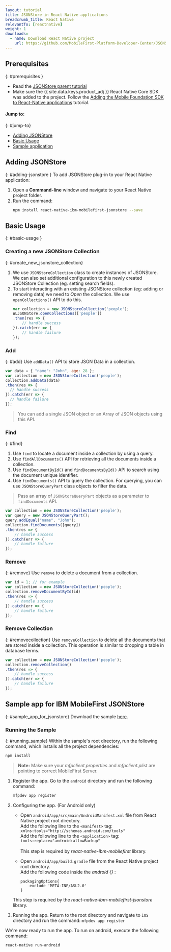 ```yaml
---
layout: tutorial
title: JSONStore in React Native applications
breadcrumb_title: React Native
relevantTo: [reactnative]
weight: 1
downloads:
  - name: Download React Native project
    url: https://github.com/MobileFirst-Platform-Developer-Center/JSONStoreReactNative
---
```

<!-- NLS_CHARSET=UTF-8 -->
## Prerequisites
{: #prerequisites }
* Read the [JSONStore parent tutorial](../)
* Make sure the {{ site.data.keys.product_adj }} React Native Core SDK was added to the project. Follow the [Adding the Mobile Foundation SDK to React-Native applications](https://mobilefirstplatform.ibmcloud.com/tutorials/en/foundation/8.0/reactnative-tutorials/) tutorial.

#### Jump to:
{: #jump-to}
* [Adding JSONStore](#adding-jsonstore)
* [Basic Usage](#basic-usage)
* [Sample application](#sample_app_for_jsonstore)

## Adding JSONStore
{: #adding-jsonstore }
To add JSONStore plug-in to your React Native application:

1. Open a **Command-line** window and navigate to your React Native project folder.
2. Run the command:
    ```bash
    npm install react-native-ibm-mobilefirst-jsonstore --save
    ```

## Basic Usage
{: #basic-usage }
### Creating a new JSONStore Collection
{: #create_new_jsonstore_collection}
1.  We use `JSONStoreCollection` class to create instances of JSONStore. We can also set additional configuration to this newly created JSONStore Collection (eg. setting search fields).
2.  To start interacting with an existing JSONStore collection (eg:  adding or removing data) we need to *Open* the collection. We use `openCollections()` API to do this.
    ```javascript
    var collection = new JSONStoreCollection('people');
    WLJSONStore.openCollections(['people'])
    .then(res => {
    	// handle success
    }).catch(err => {
    	// handle failure
    });
    ```

### Add
{: #add}
Use `addData()` API to store JSON Data in a collection.

```javascript
var data = { "name": "John", age: 28 };
var collection = new JSONStoreCollection('people');
collection.addData(data)
.then(res => {
  // handle success
}).catch(err => {
  // handle failure
});
```

> You can add a single JSON object or an Array of JSON objects using this API.

### Find
{: #find}
1.  Use `find` to locate a document inside a collection by using a query.
2.  Use `findAllDocuments()` API for retrieving all the documents inside a collection.
3.  Use `findDocumentById()` and `findDocumentsById()` API to search using the document unique identifier.
4.  Use `findDocuments()` API to query the collection. For querying, you can use `JSONStoreQueryPart` class objects to filter the data.

> Pass an array of `JSONStoreQueryPart` objects as a parameter to `findDocuments` API.

```javascript
var collection = new JSONStoreCollection('people');
var query = new JSONStoreQueryPart();
query.addEqual("name", "John");
collection.findDocuments([query])
.then(res => {
	// handle success
}).catch(err => {
	// handle failure
});
```

### Remove
{: #remove}
Use `remove` to delete a document from a collection.

```javascript
var id = 1; // for example
var collection = new JSONStoreCollection('people');
collection.removeDocumentById(id)
.then(res => {
	// handle success
}).catch(err => {
	// handle failure     
});
```

### Remove Collection
{: #removecollection}
Use `removeCollection` to delete all the documents that are stored inside a collection. This operation is similar to dropping a table in database terms.

```javascript
var collection = new JSONStoreCollection('people');
collection.removeCollection()
.then(res => {
	// handle success
}).catch(err => {
	// handle failure
});
```

## Sample app for IBM MobileFirst JSONStore
{: #sample_app_for_jsonstore}
Download the sample [here](https://github.com/MobileFirst-Platform-Developer-Center/JSONStoreReactNative).

### Running the Sample
{: #running_sample}
Within the sample's root directory, run the following command, which installs all the project dependencies:

```bash
npm install
```

>**Note:**   Make sure your *mfpclient.properties* and *mfpclient.plist* are pointing to correct MobileFirst Server.

1. Register the app. Go to the `android` directory and run the following command:
    ```bash
    mfpdev app register
    ```

2. Configuring the app.
    (For Android only)
   *  Open `android/app/src/main/AndroidManifest.xml` file from React Native project root directory.<br/>
    	 Add the following line to the `<manifest>` tag:<br/>
    	`xmlns:tools="http://schemas.android.com/tools"`<br/>
    	 Add the following line to the `<application>` tag:<br/>
    	`tools:replace="android:allowBackup"`<br/><br/>
    	 This step is required by *react-native-ibm-mobilefirst* library.<br/>

	 *  Open `android/app/build.gradle` file from the React Native project root directory.<br/>
      Add the following code inside the *android {}* :<br/>

        ```
        packagingOptions{
        	exclude 'META-INF/ASL2.0'
        }
        ```
      This step is required by the *react-native-ibm-mobilefirst-jsonstore* library.

3. Running the app. Return to the root directory and navigate to `iOS` directory and run the command:
    `mfpdev app register`

We're now ready to run the app.
To run on android, execute the following command:
```bash
react-native run-android
```
